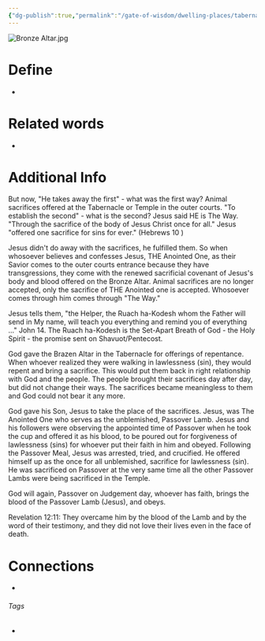 ```yaml
---
{"dg-publish":true,"permalink":"/gate-of-wisdom/dwelling-places/tabernacle/outer-court/bronze-altar/","tags":["#GateWisdom","Tabernacle","OuterCourt"]}
---
```


![Bronze Altar.jpg](/img/user/Assets/attachments/Bronze%20Altar.jpg)

# Define
- 

# Related words
- 

# Additional Info

But now, "He takes away the first" - what was the first way? Animal sacrifices offered at the Tabernacle or Temple in the outer courts. "To establish the second" - what is the second? Jesus said HE is The Way. "Through the sacrifice of the body of Jesus Christ once for all." Jesus "offered one sacrifice for sins for ever." (Hebrews 10 )

Jesus didn't do away with the sacrifices, he fulfilled them. So when whosoever believes and confesses Jesus, THE Anointed One, as their Savior comes to the outer courts entrance because they have transgressions, they come with the renewed sacrificial covenant of Jesus's body and blood offered on the Bronze Altar. Animal sacrifices are no longer accepted, only the sacrifice of THE Anointed one is accepted. Whosoever comes through him comes through "The Way."

Jesus tells them, "the Helper, the Ruach ha-Kodesh whom the Father will send in My name, will teach you everything and remind you of everything ..." John 14. The Ruach ha-Kodesh is the Set-Apart Breath of God - the Holy Spirit - the promise sent on Shavuot/Pentecost.

God gave the Brazen Altar in the Tabernacle for offerings of repentance.
When whoever realized they were walking in lawlessness (sin), they would repent and bring a sacrifice. This would put them back in right relationship with God and the people.
The people brought their sacrifices day after day, but did not change their ways. The sacrifices became meaningless to them and God could not bear it any more.

God gave his Son, Jesus to take the place of the sacrifices. Jesus, was The Anointed One who serves as the unblemished, Passover Lamb.
Jesus and his followers were observing the appointed time of Passover when he took the cup and offered it as his blood, to be poured out for forgiveness of lawlessness (sins) for whoever put their faith in him and obeyed.
Following the Passover Meal, Jesus was arrested, tried, and crucified. He offered himself up as the once for all unblemished, sacrifice for lawlessness (sin).
He was sacrificed on Passover at the very same time all the other Passover Lambs were being sacrificed in the Temple.

God will again, Passover on Judgement day, whoever has faith, brings the blood of the Passover Lamb (Jesus), and obeys.

Revelation 12:11: They overcame him by the blood of the Lamb and by the word of their testimony, and they did not love their lives even in the face of death.

# Connections


- 

###### Tags
- 